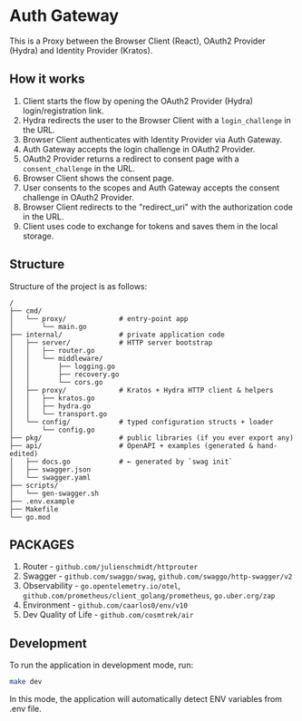 # Auth Gateway

This is a Proxy between the Browser Client (React), OAuth2 Provider (Hydra) and Identity Provider (Kratos).

## How it works

1. Client starts the flow by opening the OAuth2 Provider (Hydra) login/registration link.
2. Hydra redirects the user to the Browser Client with a `login_challenge` in the URL.
3. Browser Client authenticates with Identity Provider via Auth Gateway.
4. Auth Gateway accepts the login challenge in OAuth2 Provider.
5. OAuth2 Provider returns a redirect to consent page with a `consent_challenge` in the URL.
6. Browser Client shows the consent page.
7. User consents to the scopes and Auth Gateway accepts the consent challenge in OAuth2 Provider.
8. Browser Client redirects to the "redirect_uri" with the authorization code in the URL.
9. Client uses code to exchange for tokens and saves them in the local storage.

## Structure

Structure of the project is as follows:

```plaintext
/
├── cmd/
│   └── proxy/             # entry-point app
│       └── main.go
├── internal/              # private application code
│   ├── server/            # HTTP server bootstrap
│   │   ├── router.go
│   │   └── middleware/
│   │       ├── logging.go
│   │       ├── recovery.go
│   │       └── cors.go
│   ├── proxy/             # Kratos + Hydra HTTP client & helpers
│   │   ├── kratos.go
│   │   ├── hydra.go
│   │   └── transport.go
│   └── config/            # typed configuration structs + loader
│       └── config.go
├── pkg/                   # public libraries (if you ever export any)
├── api/                   # OpenAPI + examples (generated & hand-edited)
│   ├── docs.go            # ← generated by `swag init`
│   ├── swagger.json
│   └── swagger.yaml
├── scripts/
│   └── gen-swagger.sh
├── .env.example
├── Makefile
└── go.mod

```

## PACKAGES

1. Router - `github.com/julienschmidt/httprouter`
2. Swagger - `github.com/swaggo/swag`, `github.com/swaggo/http-swagger/v2`
3. Observability - `go.opentelemetry.io/otel`, `github.com/prometheus/client_golang/prometheus`, `go.uber.org/zap`
4. Environment - `github.com/caarlos0/env/v10`
5. Dev Quality of Life - `github.com/cosmtrek/air`

## Development

To run the application in development mode, run:

```bash
make dev
```

In this mode, the application will automatically detect ENV variables from .env file.